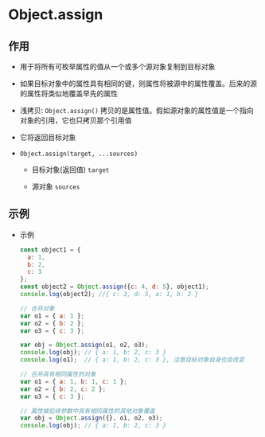 # Object.assign

## 作用

+ 用于将所有可枚举属性的值从一个或多个源对象复制到目标对象

+ 如果目标对象中的属性具有相同的键，则属性将被源中的属性覆盖。后来的源的属性将类似地覆盖早先的属性

+ 浅拷贝: `Object.assign()` 拷贝的是属性值。假如源对象的属性值是一个指向对象的引用，它也只拷贝那个引用值

+ 它将返回目标对象

+ `Object.assign(target, ...sources)`

  + 目标对象(返回值) `target`

  + 源对象 `sources`

## 示例

+ 示例

  ```js
  const object1 = {
    a: 1,
    b: 2,
    c: 3
  };
  const object2 = Object.assign({c: 4, d: 5}, object1);
  console.log(object2); //{ c: 3, d: 5, a: 1, b: 2 }
  ```

  ```js
  // 合并对象
  var o1 = { a: 1 };
  var o2 = { b: 2 };
  var o3 = { c: 3 };

  var obj = Object.assign(o1, o2, o3);
  console.log(obj); // { a: 1, b: 2, c: 3 }
  console.log(o1);  // { a: 1, b: 2, c: 3 }, 注意目标对象自身也会改变
  ```

  ```js
  // 合并具有相同属性的对象
  var o1 = { a: 1, b: 1, c: 1 };
  var o2 = { b: 2, c: 2 };
  var o3 = { c: 3 };

  // 属性被后续参数中具有相同属性的其他对象覆盖
  var obj = Object.assign({}, o1, o2, o3);
  console.log(obj); // { a: 1, b: 2, c: 3 }
  ```
